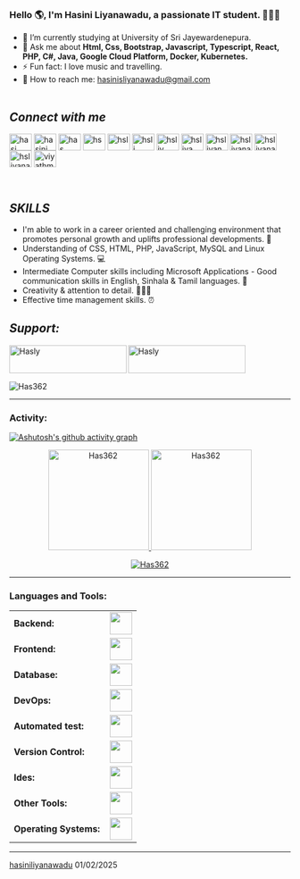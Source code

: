 <link rel="stylesheet" type='text/css' href="https://cdn.jsdelivr.net/gh/devicons/devicon@latest/devicon.min.css" />

### Hello 🌎, I'm Hasini Liyanawadu, a passionate IT student. 👩‍🎓✨

  - 🌱 I’m currently studying at University of Sri Jayewardenepura.
  - 💬 Ask me about **Html, Css, Bootstrap, Javascript, Typescript, React,  PHP,  C#, Java, Google Cloud Platform, Docker, Kubernetes.**
  - ⚡ Fun fact: I love music and travelling.
  - 📩 How to reach me: hasinisliyanawadu@gmail.com
<br></br>


## ***Connect with me***
<p align="left">
<a href="https://www.linkedin.com/in/hasini-liyanawadu-523a26236" target="blank"><img align="center" src="https://raw.githubusercontent.com/rahuldkjain/github-profile-readme-generator/master/src/images/icons/Social/linked-in-alt.svg" alt="hasi" height="30" width="40" /></a>
<a href="https://discordapp.com/users/hasini_20997" target="blank"><img align="center" src="https://raw.githubusercontent.com/rahuldkjain/github-profile-readme-generator/master/src/images/icons/Social/discord.svg" alt="hasini liyanawadu" height="30" width="40" /></a>
<a href="https://www.geeksforgeeks.org/user/hasinisli7psd/" target="blank"><img align="center" src="https://raw.githubusercontent.com/rahuldkjain/github-profile-readme-generator/master/src/images/icons/Social/geeks-for-geeks.svg" alt="has" height="30" width="40" /></a>
<a href="https://github.com/hasiniliyanawadu" target="blank"><img align="center" src="https://raw.githubusercontent.com/rahuldkjain/github-profile-readme-generator/master/src/images/icons/Social/github.svg" alt="hs" height="30" width="40" /></a>
<a href="https://www.kaggle.com/hasiniliyanawadu" target="blank"><img align="center" src="https://raw.githubusercontent.com/rahuldkjain/github-profile-readme-generator/master/src/images/icons/Social/kaggle.svg" alt="hsl" height="30" width="40" /></a>
<a href="https://leetcode.com/u/NVFmpL1NRq/" target="blank"><img align="center" src="https://raw.githubusercontent.com/rahuldkjain/github-profile-readme-generator/master/src/images/icons/Social/leet-code.svg" alt="hsli" height="30" width="40" /></a>
<a href="https://medium.com/@hasinisliyanawadu" target="blank"><img align="center" src="https://raw.githubusercontent.com/rahuldkjain/github-profile-readme-generator/master/src/images/icons/Social/medium.svg" alt="hsliy" height="30" width="40" /></a>
<a href="https://www.pinterest.com/hasinisliyanawadu/" target="blank"><img align="center" src="https://raw.githubusercontent.com/rahuldkjain/github-profile-readme-generator/master/src/images/icons/Social/pinterest.svg" alt="hsliya" height="30" width="40" /></a>
<a href="https://www.reddit.com/user/AwayReplacement6046/" target="blank"><img align="center" src="https://raw.githubusercontent.com/rahuldkjain/github-profile-readme-generator/master/src/images/icons/Social/reddit.svg" alt="hsliyan" height="30" width="40" /></a>
<a href="https://www.snapchat.com/add/hasiii_02?share_id=8MSmsva2wl4&locale=en-US" target="blank"><img align="center" src="https://raw.githubusercontent.com/rahuldkjain/github-profile-readme-generator/master/src/images/icons/Social/snapchat.svg" alt="hsliyana" height="30" width="40" /></a>
<a href="https://stackoverflow.com/users/29498567/hasini-liyanawadu" target="blank"><img align="center" src="https://raw.githubusercontent.com/rahuldkjain/github-profile-readme-generator/master/src/images/icons/Social/stack-overflow.svg" alt="hsliyanaw" height="30" width="40" /></a>
<a href="https://x.com/h_liyanawadu" target="blank"><img align="center" src="https://raw.githubusercontent.com/rahuldkjain/github-profile-readme-generator/master/src/images/icons/Social/twitter.svg" alt="hsliyanawa" height="30" width="40" /></a>
<a href="https://www.hackerrank.com/profile/hasinisliyanawa1" target="blank"><img align="center" src="https://raw.githubusercontent.com/rahuldkjain/github-profile-readme-generator/master/src/images/icons/Social/hackerrank.svg" alt="viyathma arukgoda" height="30" width="40" /></a>
</p><br>

 ## ***SKILLS***
 
- I'm able to work in a career oriented and challenging environment that promotes personal growth and uplifts professional developments. 🚀
- Understanding of CSS, HTML, PHP, JavaScript, MySQL and Linux Operating Systems. 💻
- Intermediate Computer skills including Microsoft Applications - Good communication skills in English, Sinhala & Tamil languages. 🛬
- Creativity & attention to detail. 👩🏻‍💻
- Effective time management skills. ⏰

## ***Support:***
<p><a href="https://www.buymeacoffee.com/Hasini_Liyanawadu"> <img align="left" src="https://cdn.buymeacoffee.com/buttons/v2/default-yellow.png" height="50" width="210" alt="Hasly" /></a></p>

<p><a href="https://ko-fi.com/hasiniliyanawadu"> <img align="left" src="https://www.ko-fi.com/img/githubbutton_sm.svg" height="50" width="210" alt="Hasly" /></a></p><br>
<br>

<!-- Connect with me:
<p align="left">
<a href="https://twitter.com/RenatoResabala" target="blank"><i align="center" class="devicon-twitter-original" alt="Hasini_Liyanawadu" height="40" width="60" ></i>
</a>
<a href="https://www.linkedin.com/in/hasini-liyanawadu-523a26236/" target="blank"><i align="center" class="devicon-linkedin-plain colored" alt="Hasini_Liyanawadu" height="40" width="60" ></i>
</a>
</p> -->

<br>
<p align="left"> <img src="https://komarev.com/ghpvc/?username=Has362&label=Profile%20views&color=0e75b6&style=flat" alt="Has362" /> </p>


------
<h3 align="left">Activity:</h3>

[![Ashutosh's github activity graph](https://github-readme-activity-graph.vercel.app/graph?username=Has362&bg_color=100f0f&color=4c5e9e&line=4c569e&point=403e41&area=true&hide_border=true)](https://github.com/ashutosh00710/github-readme-activity-graph)

<div align="center">
  <a href="https://github.com/Has362">
    <img height="180em" src="https://github-readme-stats.vercel.app/api/top-langs?username=Has362&show_icons=true&locale=en&layout=compact&theme=tokyonight" alt="Has362"/>
    <img height="180em" src="https://github-readme-stats.vercel.app/api?username=Has362&show_icons=true&locale=en&layout=compact&theme=tokyonight" alt="Has362"/>
  </a>
</div>
<p align="center">
  <a href="https://github.com/hasiniliyanawadu">
    <img src="https://github-readme-streak-stats.herokuapp.com/?user=Has362&&theme=tokyonight" alt="Has362" />
  </a>
</p>

------
<h3 align="left">Languages and Tools:</h3>
<table>
    <tr>
        <td style="font-weight: bold; padding-right: 10px; vertical-align: center; border: none;">Backend:</td>
        <td><img height="40" src="https://skillicons.dev/icons?i=php,java,cs,net,python,laravel,spring,maven,hibernate,nodejs,fastapi,flask,express,nginx,vite"/></td>
    </tr>
    <tr>
        <td style="font-weight: bold; padding-right: 10px; vertical-align: center;">Frontend:</td>
        <td><img height="40" src="https://skillicons.dev/icons?i=vue,vuetify,react,mui,bootstrap,html,css,sass,js,ts,figma"/></td>
    </tr>
    <tr>
        <td style="font-weight: bold; padding-right: 10px; vertical-align: center; border: none;">Database:</td>
        <td><img height="40" src="https://skillicons.dev/icons?i=mysql,postgresql,mongodb,elasticsearch"/></td>
    </tr>
    <tr>
        <td style="font-weight: bold; padding-right: 10px; vertical-align: center; border: none;">DevOps:</td>
        <td><img height="40" src="https://skillicons.dev/icons?i=docker,kubernetes,gcp,terraform,jenkins,githubactions,gitlarun"/></td>
    </tr>
    <tr>
        <td style="font-weight: bold; padding-right: 10px; vertical-align: center; border: none;">Automated test:</td>
        <td><img height="40" src="https://skillicons.dev/icons?i=selenium,jest,pytest,phpunit"/></td>
    </tr>
    <tr>
        <td style="font-weight: bold; padding-right: 10px; vertical-align: center; border: none;">Version Control:</td>
        <td><img height="40" src="https://skillicons.dev/icons?i=git,github,gitlab,bitbucket"/></td>
    </tr>
    <tr>
        <td style="font-weight: bold; padding-right: 10px; vertical-align: center; border: none;">Ides:</td>
        <td><img height="40" src="https://skillicons.dev/icons?i=vscode,phpstorm,eclipse,visualstudio,webstorm,sublime"/></td>
    </tr>
    <tr>
        <td style="font-weight: bold; padding-right: 10px; vertical-align: center; border: none;">Other Tools:</td>
        <td><img height="40" src="https://skillicons.dev/icons?i=rabbitmq,grafana,bash"/></td>
    </tr>
    <tr>
        <td style="font-weight: bold; padding-right: 10px; vertical-align: center; border: none;">Operating Systems:</td>
        <td><img height="40" src="https://skillicons.dev/icons?i=windows,ubuntu,debian,alpine"/></td>
    </tr>
</table>

------
[hasiniliyanawadu](https://github.com/hasiniliyanawadu)
01/02/2025
